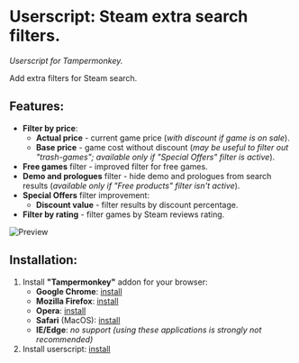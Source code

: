# Userscript: Steam extra search filters.
*Userscript for Tampermonkey.*

Add extra filters for Steam search.
## Features:
* **Filter by price**:
    * **Actual price** - current game price (*with discount if game is on sale*).
    * **Base price** - game cost without discount (*may be useful to filter out "trash-games"; available only if "Special Offers" filter is active*).
* **Free games** filter - improved filter for free games.
* **Demo and prologues** filter - hide demo and prologues from search results (*available only if "Free products" filter isn't active*).
* **Special Offers** filter improvement:
    * **Discount value** - filter results by discount percentage.
* **Filter by rating** - filter games by Steam reviews rating.

![Preview](https://raw.github.com/Xeloses/steam-extra-search-filters/master/preview/preview.jpg)

## Installation:
1. Install **"Tampermonkey"** addon for your browser:
    * **Google Chrome**: [install](https://chrome.google.com/webstore/detail/tampermonkey/dhdgffkkebhmkfjojejmpbldmpobfkfo)
    * **Mozilla Firefox**: [install](https://addons.mozilla.org/ru/firefox/addon/tampermonkey/)
    * **Opera**: [install](https://addons.opera.com/en/extensions/details/tampermonkey-beta/)
    * **Safari** (MacOS): [install](https://apps.apple.com/us/app/tampermonkey/id1482490089)
    * **IE/Edge**: *no support (using these applications is strongly not recommended)*
2. Install userscript: [install](https://github.com/Xeloses/steam-extra-search-filters/raw/master/steam-extra-search-filters.user.js)